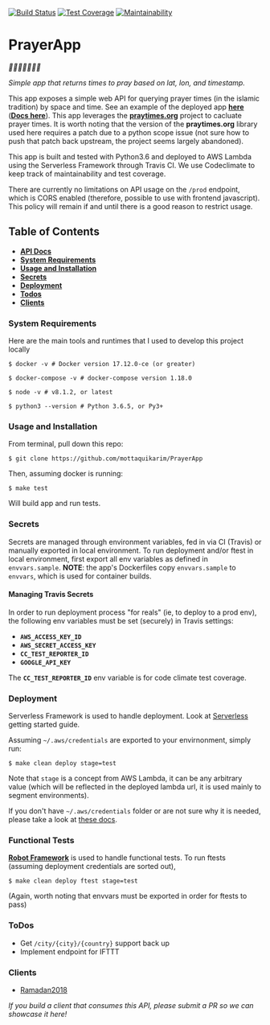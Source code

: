 [![Build Status](https://travis-ci.org/mottaquikarim/PrayerApp.svg?branch=master)](https://travis-ci.org/mottaquikarim/PrayerApp) [![Test Coverage](https://api.codeclimate.com/v1/badges/3797d09b2aee38a8b56e/test_coverage)](https://codeclimate.com/github/mottaquikarim/PrayerApp/test_coverage) [![Maintainability](https://api.codeclimate.com/v1/badges/3797d09b2aee38a8b56e/maintainability)](https://codeclimate.com/github/mottaquikarim/PrayerApp/maintainability)

# PrayerApp

*🎉🎈🎂🍾🎊🍻💃*

*Simple app that returns times to pray based on lat, lon, and timestamp.*

This app exposes a simple web API for querying prayer times (in the islamic tradition) by space and time. See an example of the deployed app **[here](https://8ldbpgh8mh.execute-api.us-east-1.amazonaws.com/prod/location/40.7128/-74.0059)** (<strong><a href="https://mottaquikarim.github.io/PrayerApp/docs/index.html" target="_blank">Docs here</a></strong>). This app leverages the **[praytimes.org](http://praytimes.org/manual)** project to cacluate prayer times. It is worth noting that the version of the **praytimes.org** library used here requires a patch due to a python scope issue (not sure how to push that patch back upstream, the project seems largely abandoned).

This app is built and tested with Python3.6 and deployed to AWS Lambda using the Serverless Framework through Travis CI. We 
use Codeclimate to keep track of maintainability and test coverage.

There are currently no limitations on API usage on the `/prod` endpoint, which is CORS enabled (therefore, possible to use with frontend javascript). This policy will remain if and until there is a good reason to restrict usage.

## Table of Contents
* <strong><a href="https://mottaquikarim.github.io/PrayerApp/docs/index.html" target="_blank">API Docs</a></strong>
* **[System Requirements](#system-requirements)**
* **[Usage and Installation](#usage-and-installation)**
* **[Secrets](#secrets)**
* **[Deployment](#deployment)**
* **[Todos](#todos)**
* **[Clients](#clients)**

### System Requirements

Here are the main tools and runtimes that I used to develop this project locally

```
$ docker -v # Docker version 17.12.0-ce (or greater)

$ docker-compose -v # docker-compose version 1.18.0

$ node -v # v8.1.2, or latest

$ python3 --version # Python 3.6.5, or Py3+
```

### Usage and Installation

From terminal, pull down this repo:

```
$ git clone https://github.com/mottaquikarim/PrayerApp
```

Then, assuming docker is running:

```
$ make test
```

Will build app and run tests. 

### Secrets

Secrets are managed through environment variables, fed in via CI (Travis) or manually exported in local environment. To run deployment and/or ftest in local environment, first export all env variables as defined in `envvars.sample`. **NOTE**: the app's Dockerfiles copy `envvars.sample` to `envvars`, which is used for container builds. 

#### Managing Travis Secrets
In order to run deployment process "for reals" (ie, to deploy to a prod env), the following env variables must be set (securely) in Travis settings:

* **`AWS_ACCESS_KEY_ID`**
* **`AWS_SECRET_ACCESS_KEY`**
* **`CC_TEST_REPORTER_ID`**
* **`GOOGLE_API_KEY`**

The **`CC_TEST_REPORTER_ID`** env variable is for code climate test coverage.


### Deployment

Serverless Framework is used to handle deployment. Look at [Serverless](https://serverless.com/framework/docs/getting-started/) getting started guide. 

Assuming `~/.aws/credentials` are exported to your envirnonment, simply run:

```
$ make clean deploy stage=test
```

Note that `stage` is a concept from AWS Lambda, it can be any arbitrary value (which will be reflected in the deployed lambda url, it is used mainly to segment environments).

If you don't have `~/.aws/credentials` folder or are not sure why it is needed, please take a look at [these docs](https://serverless.com/framework/docs/providers/aws/cli-reference/).

### Functional Tests

**[Robot Framework](http://robotframework.org/)** is used to handle functional tests. To run ftests (assuming deployment credentials are sorted out),

```
$ make clean deploy ftest stage=test
```

(Again, worth noting that envvars must be exported in order for ftests to pass)

### ToDos

* Get `/city/{city}/{country}` support back up
* Implement endpoint for IFTTT

### Clients

* [Ramadan2018](https://github.com/mottaquikarim/Ramadan2018)

*If you build a client that consumes this API, please submit a PR so we can showcase it here!*
